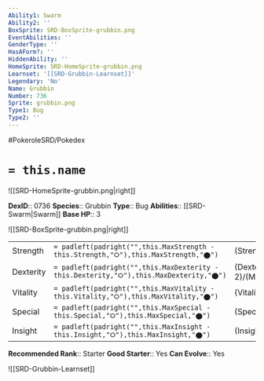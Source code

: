 ```yaml
---
Ability1: Swarm
Ability2: ''
BoxSprite: SRD-BoxSprite-grubbin.png
EventAbilities: ''
GenderType: ''
HasAForm?: ''
HiddenAbility: ''
HomeSprite: SRD-HomeSprite-grubbin.png
Learnset: '[[SRD-Grubbin-Learnset]]'
Legendary: 'No'
Name: Grubbin
Number: 736
Sprite: grubbin.png
Type1: Bug
Type2: ''
---
```


#PokeroleSRD/Pokedex

# `= this.name`

![[SRD-HomeSprite-grubbin.png|right]]

**DexID**:: 0736
**Species**:: Grubbin
**Type**:: Bug
**Abilities**:: [[SRD-Swarm|Swarm]]
**Base HP**:: 3

![[SRD-BoxSprite-grubbin.png|right]]

|           |                                                                                        |                                          |
| --------- | -------------------------------------------------------------------------------------- | ---------------------------------------- |
| Strength  | `= padleft(padright("",this.MaxStrength - this.Strength,"⭘"),this.MaxStrength,"⬤")`    | (Strength::2)/(MaxStrength::4)   |
| Dexterity | `= padleft(padright("",this.MaxDexterity - this.Dexterity,"⭘"),this.MaxDexterity,"⬤")` | (Dexterity:: 2)/(MaxDexterity::4) |
| Vitality  | `= padleft(padright("",this.MaxVitality - this.Vitality,"⭘"),this.MaxVitality,"⬤")`    | (Vitality::2)/(MaxVitality::4)   |
| Special   | `= padleft(padright("",this.MaxSpecial - this.Special,"⭘"),this.MaxSpecial,"⬤")`       | (Special::2)/(MaxSpecial::4)     |
| Insight   | `= padleft(padright("",this.MaxInsight - this.Insight,"⭘"),this.MaxInsight,"⬤")`       | (Insight::2)/(MaxInsight::4)     |

**Recommended Rank**:: Starter
**Good Starter**:: Yes
**Can Evolve**:: Yes

![[SRD-Grubbin-Learnset]]